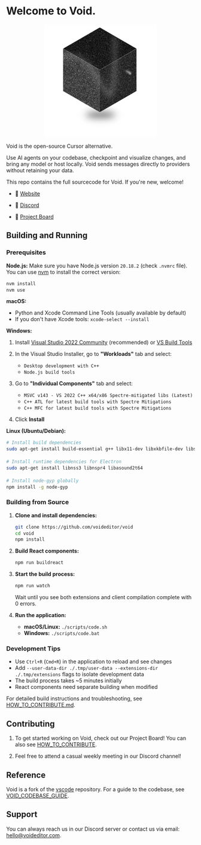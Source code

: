 # Welcome to Void.

<div align="center">
	<img
		src="./src/vs/workbench/browser/parts/editor/media/slice_of_void.png"
	 	alt="Void Welcome"
		width="300"
	 	height="300"
	/>
</div>

Void is the open-source Cursor alternative.

Use AI agents on your codebase, checkpoint and visualize changes, and bring any model or host locally. Void sends messages directly to providers without retaining your data.

This repo contains the full sourcecode for Void. If you're new, welcome!

- 🧭 [Website](https://voideditor.com)

- 👋 [Discord](https://discord.gg/RSNjgaugJs)

- 🚙 [Project Board](https://github.com/orgs/voideditor/projects/2)


## Building and Running

### Prerequisites

**Node.js:** Make sure you have Node.js version `20.18.2` (check `.nvmrc` file). You can use [nvm](https://github.com/nvm-sh/nvm) to install the correct version:
```bash
nvm install
nvm use
```

**macOS:**
- Python and Xcode Command Line Tools (usually available by default)
- If you don't have Xcode tools: `xcode-select --install`

**Windows:**
1. Install [Visual Studio 2022 Community](https://visualstudio.microsoft.com/thank-you-downloading-visual-studio/?sku=Community) (recommended) or [VS Build Tools](https://visualstudio.microsoft.com/thank-you-downloading-visual-studio/?sku=BuildTools)

2. In the Visual Studio Installer, go to **"Workloads"** tab and select:
   - `Desktop development with C++`
   - `Node.js build tools`

3. Go to **"Individual Components"** tab and select:
   - `MSVC v143 - VS 2022 C++ x64/x86 Spectre-mitigated libs (Latest)`
   - `C++ ATL for latest build tools with Spectre Mitigations`
   - `C++ MFC for latest build tools with Spectre Mitigations`

4. Click **Install**

**Linux (Ubuntu/Debian):**
```bash
# Install build dependencies
sudo apt-get install build-essential g++ libx11-dev libxkbfile-dev libsecret-1-dev libkrb5-dev python-is-python3

# Install runtime dependencies for Electron
sudo apt-get install libnss3 libnspr4 libasound2t64

# Install node-gyp globally
npm install -g node-gyp
```

### Building from Source

1. **Clone and install dependencies:**
   ```bash
   git clone https://github.com/voideditor/void
   cd void
   npm install
   ```

2. **Build React components:**
   ```bash
   npm run buildreact
   ```

3. **Start the build process:**
   ```bash
   npm run watch
   ```
   Wait until you see both extensions and client compilation complete with 0 errors.

4. **Run the application:**
   - **macOS/Linux:** `./scripts/code.sh`
   - **Windows:** `./scripts/code.bat`

### Development Tips

- Use `Ctrl+R` (`Cmd+R`) in the application to reload and see changes
- Add `--user-data-dir ./.tmp/user-data --extensions-dir ./.tmp/extensions` flags to isolate development data
- The build process takes ~5 minutes initially
- React components need separate building when modified

For detailed build instructions and troubleshooting, see [HOW_TO_CONTRIBUTE.md](HOW_TO_CONTRIBUTE.md).

## Contributing

1. To get started working on Void, check out our Project Board! You can also see [HOW_TO_CONTRIBUTE](https://github.com/voideditor/void/blob/main/HOW_TO_CONTRIBUTE.md).

2. Feel free to attend a casual weekly meeting in our Discord channel!


## Reference

Void is a fork of the [vscode](https://github.com/microsoft/vscode) repository. For a guide to the codebase, see [VOID_CODEBASE_GUIDE](https://github.com/voideditor/void/blob/main/VOID_CODEBASE_GUIDE.md).

## Support
You can always reach us in our Discord server or contact us via email: hello@voideditor.com.
